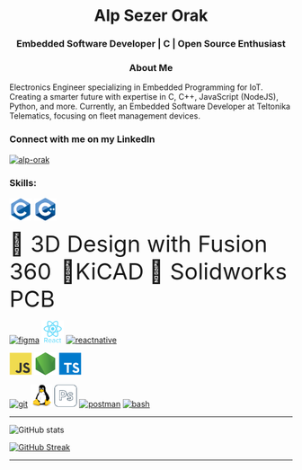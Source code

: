 <h1 align="center">Alp Sezer Orak</h1>
<h3 align="center">Embedded Software Developer | C | Open Source Enthusiast</h3>

<h3 align="center">About Me</h3>
Electronics Engineer specializing in Embedded Programming for IoT. Creating a smarter future with expertise in C, C++, JavaScript (NodeJS), Python, and more. Currently, an Embedded Software Developer at Teltonika Telematics, focusing on fleet management devices.


<h3 align="left">Connect with me on my LinkedIn</h3>
<p align="left">
  <a href="https://linkedin.com/in/alp-orak" target="blank">
    <img align="center" src="https://raw.githubusercontent.com/rahuldkjain/github-profile-readme-generator/master/src/images/icons/Social/linked-in-alt.svg" alt="alp-orak" height="40" width="40" />
  </a>
</p>
<h3 align="left">Skills:</h3>
<p align="left">
  <!-- Embedded -->
  <a href="https://www.cprogramming.com/" target="_blank" rel="noreferrer"><img src="https://raw.githubusercontent.com/devicons/devicon/master/icons/c/c-original.svg" alt="c" title="C" width="40" height="40"/></a>
  <a href="https://www.w3schools.com/cpp/" target="_blank" rel="noreferrer"><img src="https://raw.githubusercontent.com/devicons/devicon/master/icons/cplusplus/cplusplus-original.svg" alt="cplusplus" title="C++" width="40" height="40"/></a>
  
 <span title="Fusion 360" style="font-size: 40px; margin-right: 5px;">🔧 3D Design with Fusion 360 </span>
  <span title="KiCad" style="font-size: 40px; margin-right: 5px;">🔧KiCAD</span>
  <span title="Solidworks PCB" style="font-size: 40px; margin-right: 5px;">🔧 Solidworks PCB</span>
  
  <!-- Frontend -->
  <a href="https://www.figma.com/" target="_blank" rel="noreferrer"><img src="https://www.vectorlogo.zone/logos/figma/figma-icon.svg" alt="figma" title="Figma" width="40" height="40"/></a>
  <a href="https://reactjs.org/" target="_blank" rel="noreferrer"><img src="https://raw.githubusercontent.com/devicons/devicon/master/icons/react/react-original-wordmark.svg" alt="react" title="React" width="40" height="40"/></a>
  <a href="https://reactnative.dev/" target="_blank" rel="noreferrer"><img src="https://reactnative.dev/img/header_logo.svg" alt="reactnative" title="React Native" width="40" height="40"/></a>

  <!-- Backend -->
  <a href="https://developer.mozilla.org/en-US/docs/Web/JavaScript" target="_blank" rel="noreferrer"><img src="https://raw.githubusercontent.com/devicons/devicon/master/icons/javascript/javascript-original.svg" alt="javascript" title="JavaScript" width="40" height="40"/></a>
  <a href="https://nodejs.org" target="_blank" rel="noreferrer"><img src="https://raw.githubusercontent.com/devicons/devicon/master/icons/nodejs/nodejs-original.svg" alt="nodejs" title="Node.js" width="40" height="40"/></a>
  <a href="https://www.typescriptlang.org/" target="_blank" rel="noreferrer"><img src="https://raw.githubusercontent.com/devicons/devicon/master/icons/typescript/typescript-original.svg" alt="typescript" title="TypeScript" width="40" height="40"/></a>

  <!-- Tools -->
  <a href="https://git-scm.com/" target="_blank" rel="noreferrer"><img src="https://www.vectorlogo.zone/logos/git-scm/git-scm-icon.svg" alt="git" title="Git" width="40" height="40"/></a>
  <a href="https://www.linux.org/" target="_blank" rel="noreferrer"><img src="https://raw.githubusercontent.com/devicons/devicon/master/icons/linux/linux-original.svg" alt="linux" title="Linux" width="40" height="40"/></a>
  <a href="https://www.photoshop.com/en" target="_blank" rel="noreferrer"><img src="https://raw.githubusercontent.com/devicons/devicon/master/icons/photoshop/photoshop-line.svg" alt="photoshop" title="Photoshop" width="40" height="40"/></a>
  <a href="https://postman.com" target="_blank" rel="noreferrer"><img src="https://www.vectorlogo.zone/logos/getpostman/getpostman-icon.svg" alt="postman" title="Postman" width="40" height="40"/></a>
  <a href="https://www.gnu.org/software/bash/" target="_blank" rel="noreferrer"><img src="https://cdn.jsdelivr.net/gh/devicons/devicon/icons/bash/bash-original.svg" alt="bash" title="Bash" width="40" height="40"/></a>

***
![GitHub stats](https://github-readme-stats.vercel.app/api?username=alporak&show_icons=true&theme=tokyonight)

[![GitHub Streak](https://streak-stats.demolab.com/?user=alporak&theme=tokyonight-duo)](https://git.io/streak-stats)
***
</p>

